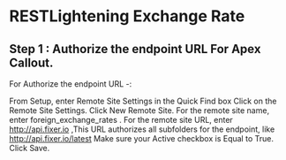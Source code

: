 # RESTLightening Exchange Rate

## Step 1 :  Authorize the endpoint URL For Apex Callout.

For Authorize the endpoint URL -:

From Setup, enter Remote Site Settings in the Quick Find box
Click on the Remote Site Settings.
Click New Remote Site.
For the remote site name, enter foreign_exchange_rates .
For the remote site URL, enter http://api.fixer.io  ,This URL authorizes all subfolders for the endpoint, like http://api.fixer.io/latest
Make sure your Active checkbox is Equal to True.
Click Save.
